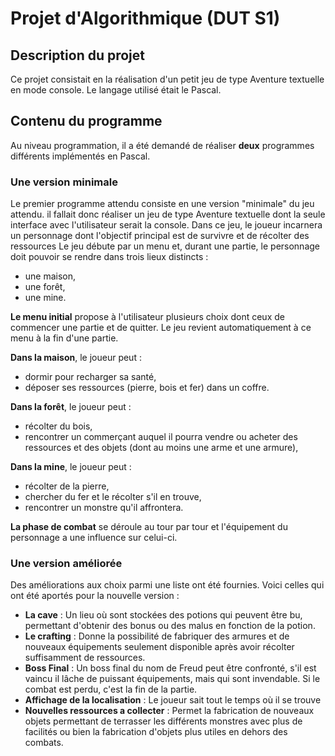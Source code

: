 # Projet d'Algorithmique (DUT S1)

## Description du projet

Ce projet consistait en la réalisation d'un petit jeu de type Aventure textuelle en mode console. Le langage utilisé était le Pascal.

## Contenu du programme

Au niveau programmation, il a été demandé de réaliser **deux** programmes différents implémentés en Pascal.

### Une version minimale

Le premier programme attendu consiste en une version "minimale" du jeu attendu. il fallait donc réaliser un jeu de type Aventure textuelle dont la seule interface avec l'utilisateur serait la console. Dans ce jeu, le joueur incarnera un personnage dont l'objectif principal est de survivre et de récolter des ressources Le jeu débute par un menu et, durant une partie, le personnage doit pouvoir se rendre dans trois lieux distincts :
* une maison,
* une forêt,
* une mine.

**Le menu initial** propose à l'utilisateur plusieurs choix dont ceux de commencer une
partie et de quitter. Le jeu revient automatiquement à ce menu à la fin d'une partie.

**Dans la maison**, le joueur peut :
* dormir pour recharger sa santé,
* déposer ses ressources (pierre, bois et fer) dans un coffre.

**Dans la forêt**, le joueur peut :
* récolter du bois,
* rencontrer un commerçant auquel il pourra vendre ou acheter des ressources et des objets (dont au moins une arme et une armure),

**Dans la mine**, le joueur peut :
* récolter de la pierre,
* chercher du fer et le récolter s'il en trouve,
* rencontrer un monstre qu'il affrontera.

**La phase de combat** se déroule au tour par tour et l'équipement du personnage a une influence sur celui-ci.

### Une version améliorée

Des améliorations aux choix parmi une liste ont été fournies. Voici celles qui ont été aportés pour la nouvelle version :
* **La cave** : Un lieu où sont stockées des potions qui peuvent être bu, permettant d'obtenir des bonus ou
des malus en fonction de la potion.
* **Le crafting** : Donne la possibilité de fabriquer des armures et de nouveaux équipements seulement disponible après avoir récolter suffisamment de ressources.
* **Boss Final** : Un boss final du nom de Freud peut être confronté, s'il est vaincu il lâche de puissant équipements, mais qui sont invendable. Si le combat est perdu, c'est la fin de la partie.
* **Affichage de la localisation** : Le joueur sait tout le temps où il se trouve
* **Nouvelles ressources a collecter** : Permet la fabrication de nouveaux objets permettant de terrasser les différents monstres avec plus de facilités ou bien la fabrication d'objets plus utiles en dehors des combats.
